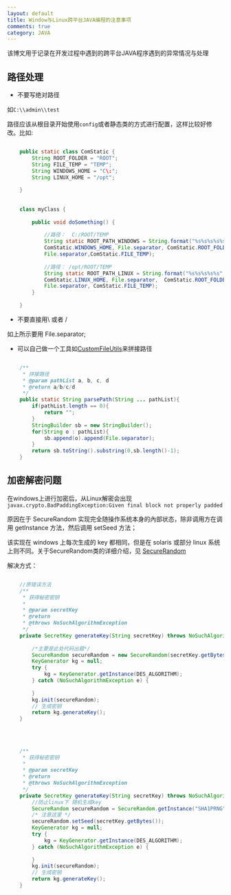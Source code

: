 ```yaml
---
layout: default
title: Window与Linux跨平台JAVA编程的注意事项
comments: true
category: JAVA
---
```



该博文用于记录在开发过程中遇到的跨平台JAVA程序遇到的异常情况与处理

## 路径处理

* 不要写绝对路径

如`C:\\admin\\test`

路径应该从根目录开始使用`config`或者静态类的方式进行配置，这样比较好修改。比如:

```java

	public static class ComStatic {
		String ROOT_FOLDER = "ROOT";
		String FILE_TEMP = "TEMP";
		String WINDOWS_HOME = "C\:";
		String LINUX_HOME = "/opt";
		
	}
	
	
	class myClass {
	
		public void doSomething() {
		
			//路径：  C:/ROOT/TEMP
			String static ROOT_PATH_WINDOWS = String.format("%s%s%s%s%s",
			ComStatic.WINDOWS_HOME, File.separator, ComStatic.ROOT_FOLDER,
			File.separator,ComStatic.FILE_TEMP);
			
			//路径： /opt/ROOT/TEMP
			String static ROOT_PATH_LINUX = String.format("%s%s%s%s%s", 
			ComStatic.LINUX_HOME, File.separator,  ComStatic.ROOT_FOLDER,
			File.separator, ComStatic.FILE_TEMP);
		}
	
	}

```

* 不要直接用\\ 或者 /

如上所示要用 File.separator;

* 可以自己做一个工具如[CustomFileUtils](http://github.com/wengshengyuan/customutils)来拼接路径

```java

	/**
	 * 拼接路径
	 * @param pathList a, b, c, d
	 * @return a/b/c/d 
	 */
	public static String parsePath(String ... pathList){
		if(pathList.length == 0){
			return "";
		}
		StringBuilder sb = new StringBuilder();
		for(String o : pathList){
			sb.append(o).append(File.separator);
		}
		return sb.toString().substring(0,sb.length()-1);
	}

```

## 加密解密问题

在windows上进行加密后，从Linux解密会出现<br>
`javax.crypto.BadPaddingException:Given final block not properly padded`



原因在于 SecureRandom 实现完全随操作系统本身的內部状态，除非调用方在调用 getInstance 方法，然后调用 setSeed 方法；

该实现在 windows 上每次生成的 key 都相同，但是在 solaris 或部分 linux 系统上则不同。关于SecureRandom类的详细介绍，见
[SecureRandom](http://yangzb.iteye.com/blog/325264">SecureRandom)




解决方式：

```java

	//原错误方法
	/** 
     * 获得秘密密钥 
     *  
     * @param secretKey 
     * @return 
     * @throws NoSuchAlgorithmException  
     */  
    private SecretKey generateKey(String secretKey) throws NoSuchAlgorithmException{ 
    
    	/*主要是此处代码出錯*/  
        SecureRandom secureRandom = new SecureRandom(secretKey.getBytes());  
        KeyGenerator kg = null;  
        try {  
            kg = KeyGenerator.getInstance(DES_ALGORITHM);  
        } catch (NoSuchAlgorithmException e) {
        	  
        }  
        kg.init(secureRandom);  
        // 生成密钥  
        return kg.generateKey();  
    }  
	
	
	
	
	/** 
 	 * 获得秘密密钥 
   	 *  
	 * @param secretKey 
	 * @return 
	 * @throws NoSuchAlgorithmException  
	 */  
	private SecretKey generateKey(String secretKey) throws NoSuchAlgorithmException{  
	    //防止linux下 随机生成key  
	    SecureRandom secureRandom = SecureRandom.getInstance("SHA1PRNG");  
	    /* 注意这里 */
	    secureRandom.setSeed(secretKey.getBytes());  
	    KeyGenerator kg = null;  
	    try {  
	        kg = KeyGenerator.getInstance(DES_ALGORITHM);  
	    } catch (NoSuchAlgorithmException e) {  
	    
	    }  
	    kg.init(secureRandom);  
	    // 生成密钥  
	    return kg.generateKey();  
	}  

```



